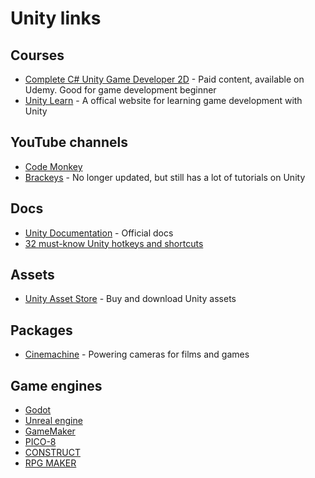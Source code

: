 # Unity links

## Courses
- [Complete C# Unity Game Developer 2D](https://www.udemy.com/course/unitycourse/) - Paid content, available on Udemy. Good for game development beginner
- [Unity Learn](https://learn.unity.com/) - A offical website for learning game development with Unity

## YouTube channels
- [Code Monkey](https://www.youtube.com/c/CodeMonkeyUnity)
- [Brackeys](https://www.youtube.com/c/Brackeys/featured) - No longer updated, but still has a lot of tutorials on Unity

## Docs
- [Unity Documentation](https://docs.unity3d.com/Manual/index.html) - Official docs
- [32 must-know Unity hotkeys and shortcuts](https://www.evercast.us/blog/unity-hotkeys-shortcuts)

## Assets

- [Unity Asset Store](https://assetstore.unity.com/) - Buy and download Unity assets

## Packages
- [Cinemachine](https://unity.com/unity/features/editor/art-and-design/cinemachine) - Powering cameras for films and games

## Game engines
- [Godot](https://godotengine.org/)
- [Unreal engine](https://www.unrealengine.com/en-US)
- [GameMaker](https://gamemaker.io/en/gamemaker)
- [PICO-8](https://www.lexaloffle.com/pico-8.php)
- [CONSTRUCT](https://www.construct.net/en)
- [RPG MAKER](https://www.rpgmakerweb.com/)
